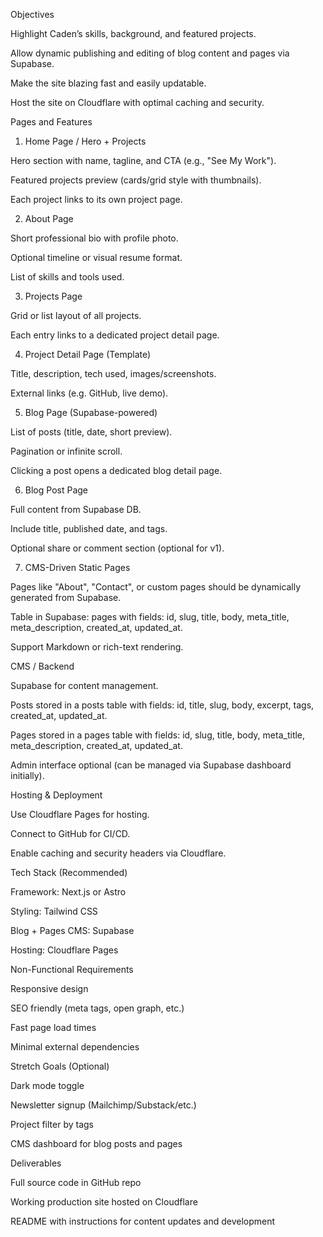 Objectives

Highlight Caden’s skills, background, and featured projects.

Allow dynamic publishing and editing of blog content and pages via Supabase.

Make the site blazing fast and easily updatable.

Host the site on Cloudflare with optimal caching and security.

Pages and Features

1. Home Page / Hero + Projects

Hero section with name, tagline, and CTA (e.g., "See My Work").

Featured projects preview (cards/grid style with thumbnails).

Each project links to its own project page.

2. About Page

Short professional bio with profile photo.

Optional timeline or visual resume format.

List of skills and tools used.

3. Projects Page

Grid or list layout of all projects.

Each entry links to a dedicated project detail page.

4. Project Detail Page (Template)

Title, description, tech used, images/screenshots.

External links (e.g. GitHub, live demo).

5. Blog Page (Supabase-powered)

List of posts (title, date, short preview).

Pagination or infinite scroll.

Clicking a post opens a dedicated blog detail page.

6. Blog Post Page

Full content from Supabase DB.

Include title, published date, and tags.

Optional share or comment section (optional for v1).

7. CMS-Driven Static Pages

Pages like "About", "Contact", or custom pages should be dynamically generated from Supabase.

Table in Supabase: pages with fields: id, slug, title, body, meta_title, meta_description, created_at, updated_at.

Support Markdown or rich-text rendering.

CMS / Backend

Supabase for content management.

Posts stored in a posts table with fields: id, title, slug, body, excerpt, tags, created_at, updated_at.

Pages stored in a pages table with fields: id, slug, title, body, meta_title, meta_description, created_at, updated_at.

Admin interface optional (can be managed via Supabase dashboard initially).

Hosting & Deployment

Use Cloudflare Pages for hosting.

Connect to GitHub for CI/CD.

Enable caching and security headers via Cloudflare.

Tech Stack (Recommended)

Framework: Next.js or Astro

Styling: Tailwind CSS

Blog + Pages CMS: Supabase

Hosting: Cloudflare Pages

Non-Functional Requirements

Responsive design

SEO friendly (meta tags, open graph, etc.)

Fast page load times

Minimal external dependencies

Stretch Goals (Optional)

Dark mode toggle

Newsletter signup (Mailchimp/Substack/etc.)

Project filter by tags

CMS dashboard for blog posts and pages

Deliverables

Full source code in GitHub repo

Working production site hosted on Cloudflare

README with instructions for content updates and development